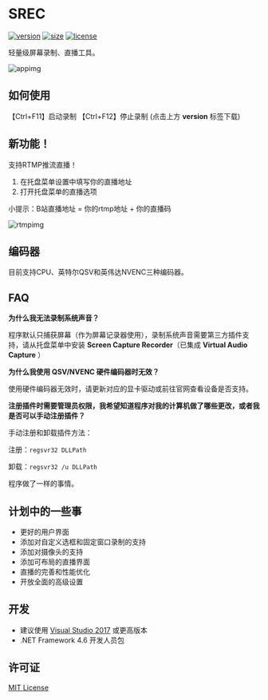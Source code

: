# SREC

[![version](https://img.shields.io/badge/version-0.9.10.20190710-blue.svg?style=flat-square)](https://srec-1251216093.cos.ap-shanghai.myqcloud.com/SREC.zip)
[![size](https://img.shields.io/badge/size-15.5KB-green.svg?style=flat-square)](https://srec-1251216093.cos.ap-shanghai.myqcloud.com/SREC.zip)
[![license](https://img.shields.io/github/license/Ouyang-Zhaoxing/SREC.svg?style=flat-square)](https://github.com/Ouyang-Zhaoxing/SREC/blob/master/LICENSE)

轻量级屏幕录制、直播工具。

![appimg](https://srec-1251216093.cos.ap-shanghai.myqcloud.com/appimg.png)


## **如何使用**
【Ctrl+F11】启动录制 【Ctrl+F12】停止录制 (点击上方 **version** 标签下载)


## **新功能！**
支持RTMP推流直播！

1. 在托盘菜单设置中填写你的直播地址
2. 打开托盘菜单的直播选项

小提示：B站直播地址 = 你的rtmp地址 + 你的直播码

![rtmpimg](https://srec-1251216093.cos.ap-shanghai.myqcloud.com/rtmpimg.png)


## **编码器**
目前支持CPU、英特尔QSV和英伟达NVENC三种编码器。


## **FAQ**

**为什么我无法录制系统声音？**

程序默认只捕获屏幕（作为屏幕记录器使用），录制系统声音需要第三方插件支持，请从托盘菜单中安装 **Screen Capture Recorder**（已集成 **Virtual Audio Capture** ）

**为什么我使用 QSV/NVENC 硬件编码器时无效？**

使用硬件编码器无效时，请更新对应的显卡驱动或前往官网查看设备是否支持。

**注册插件时需要管理员权限，我希望知道程序对我的计算机做了哪些更改，或者我是否可以手动注册插件？**

手动注册和卸载插件方法：

注册：`regsvr32 DLLPath`

卸载：`regsvr32 /u DLLPath`

程序做了一样的事情。


## 计划中的一些事
- 更好的用户界面
- 添加对自定义选框和固定窗口录制的支持
- 添加对摄像头的支持
- 添加可布局的直播界面
- 直播的完善和性能优化
- 开放全面的高级设置


## **开发**
- 建议使用 [Visual Studio 2017](https://visualstudio.microsoft.com/) 或更高版本
- .NET Framework 4.6 开发人员包


## **许可证**
[MIT License](https://github.com/Yiwei-Brunhlio/SREC/blob/master/LICENSE)
